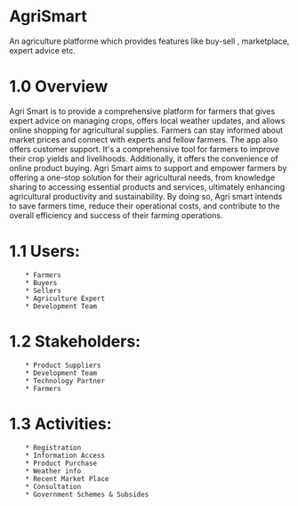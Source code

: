 # AgriSmart
An agriculture platforme which provides features like buy-sell , marketplace, expert advice etc. 
# 1.0 Overview
  Agri Smart is to provide a comprehensive platform for farmers that 
  gives expert advice on managing crops, offers local weather updates, 
  and allows online shopping for agricultural supplies. Farmers can stay 
  informed about market prices and connect with experts and fellow 
  farmers. The app also offers customer support. It's a comprehensive 
  tool for farmers to improve their crop yields and livelihoods. 
  Additionally, it offers the convenience of online product buying. Agri
  Smart aims to support and empower farmers by offering a one-stop 
  solution for their agricultural needs, from knowledge sharing to 
  accessing essential products and services, ultimately enhancing 
  agricultural productivity and sustainability. 
  By doing so, Agri smart intends to save farmers time, reduce their 
  operational costs, and contribute to the overall efficiency and success 
  of their farming operations.
  # 1.1 Users: 
        * Farmers 
        * Buyers 
        * Sellers 
        * Agriculture Expert 
        * Development Team 
  # 1.2 Stakeholders: 
        * Product Suppliers 
        * Development Team 
        * Technology Partner 
        * Farmers 
   # 1.3 Activities: 
        * Registration 
        * Information Access 
        * Product Purchase 
        * Weather info 
        * Recent Market Place 
        * Consultation 
        * Government Schemes & Subsides
